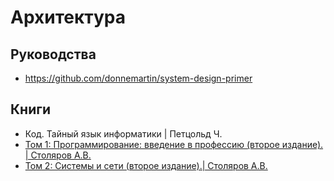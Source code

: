 # Архитектура

## Руководства

- https://github.com/donnemartin/system-design-primer

## Книги

- Код. Тайный язык информатики | Петцольд Ч.
- [Том 1: Программирование: введение в профессию (второе издание). | Столяров А.В.](http://www.stolyarov.info/books/pdf/progintro_e2v1.pdf)
- [Том 2: Системы и сети (второе издание).| Столяров А.В.](http://www.stolyarov.info/books/pdf/progintro_e2v2.pdf)
